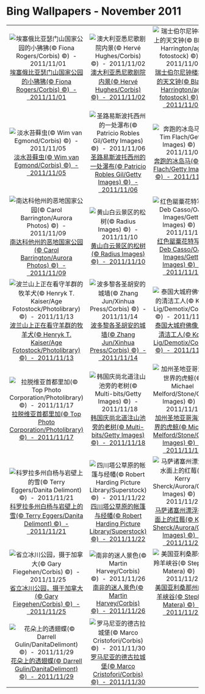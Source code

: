 # Bing Wallpapers - November 2011

| | | | |
|:-------------------------:|:-------------------------:|:-------------------------:|:-------------------------:|
| ![埃塞俄比亚瑟门山国家公园的小狒狒(© Fiona Rogers/Corbis) ©)  -  2011/11/01](https://bing.ee123.net/img/cn/fhd/2011/11/01.jpg)[埃塞俄比亚瑟门山国家公园的小狒狒(© Fiona Rogers/Corbis) ©)  -  2011/11/01](https://bing.ee123.net/img/cn/fhd/2011/11/01.jpg) | ![澳大利亚悉尼歌剧院内景(© Hervé Hughes/Corbis) ©)  -  2011/11/02](https://bing.ee123.net/img/cn/fhd/2011/11/02.jpg)[澳大利亚悉尼歌剧院内景(© Hervé Hughes/Corbis) ©)  -  2011/11/02](https://bing.ee123.net/img/cn/fhd/2011/11/02.jpg) | ![瑞士伯尔尼钟楼塔上的天文钟(© Blaine Harrington/age fotostock) ©)  -  2011/11/03](https://bing.ee123.net/img/cn/fhd/2011/11/03.jpg)[瑞士伯尔尼钟楼塔上的天文钟(© Blaine Harrington/age fotostock) ©)  -  2011/11/03](https://bing.ee123.net/img/cn/fhd/2011/11/03.jpg) | ![加拿大温哥华的天际线(© Stephen Matera) ©)  -  2011/11/04](https://bing.ee123.net/img/cn/fhd/2011/11/04.jpg)[加拿大温哥华的天际线(© Stephen Matera) ©)  -  2011/11/04](https://bing.ee123.net/img/cn/fhd/2011/11/04.jpg) |
| ![淡水苔藓虫(© Wim van Egmond/Corbis) ©)  -  2011/11/05](https://bing.ee123.net/img/cn/fhd/2011/11/05.jpg)[淡水苔藓虫(© Wim van Egmond/Corbis) ©)  -  2011/11/05](https://bing.ee123.net/img/cn/fhd/2011/11/05.jpg) | ![圣路易斯波托西州的一处瀑布(© Patricio Robles Gil/Getty Images) ©)  -  2011/11/06](https://bing.ee123.net/img/cn/fhd/2011/11/06.jpg)[圣路易斯波托西州的一处瀑布(© Patricio Robles Gil/Getty Images) ©)  -  2011/11/06](https://bing.ee123.net/img/cn/fhd/2011/11/06.jpg) | ![奔跑的冰岛马(© Tim Flach/Getty Images) ©)  -  2011/11/07](https://bing.ee123.net/img/cn/fhd/2011/11/07.jpg)[奔跑的冰岛马(© Tim Flach/Getty Images) ©)  -  2011/11/07](https://bing.ee123.net/img/cn/fhd/2011/11/07.jpg) | ![藏在树洞中的松鼠(© Norihisa Inomata/Photolibrary) ©)  -  2011/11/08](https://bing.ee123.net/img/cn/fhd/2011/11/08.jpg)[藏在树洞中的松鼠(© Norihisa Inomata/Photolibrary) ©)  -  2011/11/08](https://bing.ee123.net/img/cn/fhd/2011/11/08.jpg) |
| ![南达科他州的恶地国家公园(© Carol Barrington/Aurora Photos) ©)  -  2011/11/09](https://bing.ee123.net/img/cn/fhd/2011/11/09.jpg)[南达科他州的恶地国家公园(© Carol Barrington/Aurora Photos) ©)  -  2011/11/09](https://bing.ee123.net/img/cn/fhd/2011/11/09.jpg) | ![黄山白云景区的松树(© Radius Images) ©)  -  2011/11/10](https://bing.ee123.net/img/cn/fhd/2011/11/10.jpg)[黄山白云景区的松树(© Radius Images) ©)  -  2011/11/10](https://bing.ee123.net/img/cn/fhd/2011/11/10.jpg) | ![红色罂粟花特写(© Deb Casso/OJO Images/Getty Images) ©)  -  2011/11/11](https://bing.ee123.net/img/cn/fhd/2011/11/11.jpg)[红色罂粟花特写(© Deb Casso/OJO Images/Getty Images) ©)  -  2011/11/11](https://bing.ee123.net/img/cn/fhd/2011/11/11.jpg) | ![美国犹他州议会大厦(© Joseph Sohm/Corbis) ©)  -  2011/11/12](https://bing.ee123.net/img/cn/fhd/2011/11/12.jpg)[美国犹他州议会大厦(© Joseph Sohm/Corbis) ©)  -  2011/11/12](https://bing.ee123.net/img/cn/fhd/2011/11/12.jpg) |
| ![波兰山上正在看守羊群的牧羊犬(© Henryk T. Kaiser/Age Fotostock/Photolibrary) ©)  -  2011/11/13](https://bing.ee123.net/img/cn/fhd/2011/11/13.jpg)[波兰山上正在看守羊群的牧羊犬(© Henryk T. Kaiser/Age Fotostock/Photolibrary) ©)  -  2011/11/13](https://bing.ee123.net/img/cn/fhd/2011/11/13.jpg) | ![波多黎各圣胡安的城墙(© Zhang Jun/Xinhua Press/Corbis) ©)  -  2011/11/14](https://bing.ee123.net/img/cn/fhd/2011/11/14.jpg)[波多黎各圣胡安的城墙(© Zhang Jun/Xinhua Press/Corbis) ©)  -  2011/11/14](https://bing.ee123.net/img/cn/fhd/2011/11/14.jpg) | ![泰国大城府佛像上的清洁工人(© Kozz Lig/Demotix/Corbis) ©)  -  2011/11/15](https://bing.ee123.net/img/cn/fhd/2011/11/15.jpg)[泰国大城府佛像上的清洁工人(© Kozz Lig/Demotix/Corbis) ©)  -  2011/11/15](https://bing.ee123.net/img/cn/fhd/2011/11/15.jpg) | ![环尾狐猴与它的孩子(© SuperStock) ©)  -  2011/11/16](https://bing.ee123.net/img/cn/fhd/2011/11/16.jpg)[环尾狐猴与它的孩子(© SuperStock) ©)  -  2011/11/16](https://bing.ee123.net/img/cn/fhd/2011/11/16.jpg) |
| ![拉脱维亚首都里加(© Top Photo Corporation/Photolibrary) ©)  -  2011/11/17](https://bing.ee123.net/img/cn/fhd/2011/11/17.jpg)[拉脱维亚首都里加(© Top Photo Corporation/Photolibrary) ©)  -  2011/11/17](https://bing.ee123.net/img/cn/fhd/2011/11/17.jpg) | ![韩国庆尚北道注山池旁的老树(© Multi-bits/Getty Images) ©)  -  2011/11/18](https://bing.ee123.net/img/cn/fhd/2011/11/18.jpg)[韩国庆尚北道注山池旁的老树(© Multi-bits/Getty Images) ©)  -  2011/11/18](https://bing.ee123.net/img/cn/fhd/2011/11/18.jpg) | ![加州圣地亚哥海洋世界的虎鲸(© Michael Melford/Stone/Getty Images) ©)  -  2011/11/19](https://bing.ee123.net/img/cn/fhd/2011/11/19.jpg)[加州圣地亚哥海洋世界的虎鲸(© Michael Melford/Stone/Getty Images) ©)  -  2011/11/19](https://bing.ee123.net/img/cn/fhd/2011/11/19.jpg) | ![卷曲的羽衣甘蓝(© Gap Photos/Visuals Unlimited, Inc.) ©)  -  2011/11/20](https://bing.ee123.net/img/cn/fhd/2011/11/20.jpg)[卷曲的羽衣甘蓝(© Gap Photos/Visuals Unlimited, Inc.) ©)  -  2011/11/20](https://bing.ee123.net/img/cn/fhd/2011/11/20.jpg) |
| ![科罗拉多州白杨与岩壁上的雪(© Terry Eggers/Danita Delimont) ©)  -  2011/11/21](https://bing.ee123.net/img/cn/fhd/2011/11/21.jpg)[科罗拉多州白杨与岩壁上的雪(© Terry Eggers/Danita Delimont) ©)  -  2011/11/21](https://bing.ee123.net/img/cn/fhd/2011/11/21.jpg) | ![四川塔公草原的帐篷与经幡(© Robert Harding Picture Library/Superstock) ©)  -  2011/11/22](https://bing.ee123.net/img/cn/fhd/2011/11/22.jpg)[四川塔公草原的帐篷与经幡(© Robert Harding Picture Library/Superstock) ©)  -  2011/11/22](https://bing.ee123.net/img/cn/fhd/2011/11/22.jpg) | ![马萨诸塞州漂浮在水面上的红莓(© Kerry Sherck/Aurora/Getty Images) ©)  -  2011/11/23](https://bing.ee123.net/img/cn/fhd/2011/11/23.jpg)[马萨诸塞州漂浮在水面上的红莓(© Kerry Sherck/Aurora/Getty Images) ©)  -  2011/11/23](https://bing.ee123.net/img/cn/fhd/2011/11/23.jpg) | ![千手佛珊瑚(© Stuart Westmorland/Corbis) ©)  -  2011/11/24](https://bing.ee123.net/img/cn/fhd/2011/11/24.jpg)[千手佛珊瑚(© Stuart Westmorland/Corbis) ©)  -  2011/11/24](https://bing.ee123.net/img/cn/fhd/2011/11/24.jpg) |
| ![省立冰川公园，摄于加拿大(© Gary Fiegehen/Corbis) ©)  -  2011/11/25](https://bing.ee123.net/img/cn/fhd/2011/11/25.jpg)[省立冰川公园，摄于加拿大(© Gary Fiegehen/Corbis) ©)  -  2011/11/25](https://bing.ee123.net/img/cn/fhd/2011/11/25.jpg) | ![南非的迷人景色(© Martin Harvey/Corbis) ©)  -  2011/11/26](https://bing.ee123.net/img/cn/fhd/2011/11/26.jpg)[南非的迷人景色(© Martin Harvey/Corbis) ©)  -  2011/11/26](https://bing.ee123.net/img/cn/fhd/2011/11/26.jpg) | ![美国亚利桑那州的羚羊峡谷(© Stephen Matera) ©)  -  2011/11/27](https://bing.ee123.net/img/cn/fhd/2011/11/27.jpg)[美国亚利桑那州的羚羊峡谷(© Stephen Matera) ©)  -  2011/11/27](https://bing.ee123.net/img/cn/fhd/2011/11/27.jpg) | ![南京紫金山明孝陵的石象(© Ian Trower/Corbis) ©)  -  2011/11/28](https://bing.ee123.net/img/cn/fhd/2011/11/28.jpg)[南京紫金山明孝陵的石象(© Ian Trower/Corbis) ©)  -  2011/11/28](https://bing.ee123.net/img/cn/fhd/2011/11/28.jpg) |
| ![花朵上的透翅蝶(© Darrell Gulin/DanitaDelimont) ©)  -  2011/11/29](https://bing.ee123.net/img/cn/fhd/2011/11/29.jpg)[花朵上的透翅蝶(© Darrell Gulin/DanitaDelimont) ©)  -  2011/11/29](https://bing.ee123.net/img/cn/fhd/2011/11/29.jpg) | ![罗马尼亚的德古拉城堡(© Marco Cristofori/Corbis) ©)  -  2011/11/30](https://bing.ee123.net/img/cn/fhd/2011/11/30.jpg)[罗马尼亚的德古拉城堡(© Marco Cristofori/Corbis) ©)  -  2011/11/30](https://bing.ee123.net/img/cn/fhd/2011/11/30.jpg) |  |  |
